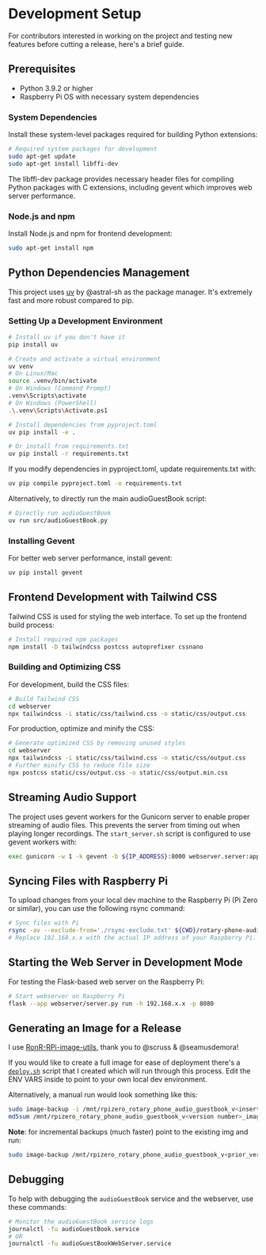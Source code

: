 # Development Setup

For contributors interested in working on the project and testing new features before cutting a release, here's a brief guide.

## Prerequisites

- Python 3.9.2 or higher
- Raspberry Pi OS with necessary system dependencies

### System Dependencies

Install these system-level packages required for building Python extensions:

```bash
# Required system packages for development
sudo apt-get update
sudo apt-get install libffi-dev
```

The libffi-dev package provides necessary header files for compiling Python packages with C extensions, including gevent which improves web server performance.

### Node.js and npm

Install Node.js and npm for frontend development:

```bash
sudo apt-get install npm
```

## Python Dependencies Management

This project uses [uv](https://github.com/astral-sh/uv) by @astral-sh as the package manager. It's extremely fast and more robust compared to pip.

### Setting Up a Development Environment

```bash
# Install uv if you don't have it
pip install uv

# Create and activate a virtual environment
uv venv
# On Linux/Mac
source .venv/bin/activate
# On Windows (Command Prompt)
.venv\Scripts\activate
# On Windows (PowerShell)
.\.venv\Scripts\Activate.ps1

# Install dependencies from pyproject.toml
uv pip install -e .

# Or install from requirements.txt
uv pip install -r requirements.txt
```

If you modify dependencies in pyproject.toml, update requirements.txt with:

```bash
uv pip compile pyproject.toml -o requirements.txt
```

Alternatively, to directly run the main audioGuestBook script:

```bash
# Directly run audioGuestBook
uv run src/audioGuestBook.py
```

### Installing Gevent

For better web server performance, install gevent:

```bash
uv pip install gevent
```

## Frontend Development with Tailwind CSS

Tailwind CSS is used for styling the web interface. To set up the frontend build process:

```bash
# Install required npm packages
npm install -D tailwindcss postcss autoprefixer cssnano
```

### Building and Optimizing CSS

For development, build the CSS files:

```bash
# Build Tailwind CSS
cd webserver
npx tailwindcss -i static/css/tailwind.css -o static/css/output.css
```

For production, optimize and minify the CSS:

```bash
# Generate optimized CSS by removing unused styles
cd webserver
npx tailwindcss -i static/css/tailwind.css -o static/css/output.css
# Further minify CSS to reduce file size
npx postcss static/css/output.css -o static/css/output.min.css
```

## Streaming Audio Support

The project uses gevent workers for the Gunicorn server to enable proper streaming of audio files. This prevents the server from timing out when playing longer recordings. The `start_server.sh` script is configured to use gevent workers with:

```bash
exec gunicorn -w 1 -k gevent -b ${IP_ADDRESS}:8000 webserver.server:app
```

## Syncing Files with Raspberry Pi

To upload changes from your local dev machine to the Raspberry Pi (Pi Zero or similar), you can use the following rsync command:

```bash
# Sync files with Pi
rsync -av --exclude-from='./rsync-exclude.txt' ${CWD}/rotary-phone-audio-guestbook admin@192.168.x.x:/home/admin
# Replace 192.168.x.x with the actual IP address of your Raspberry Pi.
```

## Starting the Web Server in Development Mode

For testing the Flask-based web server on the Raspberry Pi:

```bash
# Start webserver on Raspberry Pi
flask --app webserver/server.py run -h 192.168.x.x -p 8080
```

## Generating an Image for a Release

I use [RonR-RPi-image-utils](https://github.com/seamusdemora/RonR-RPi-image-utils), thank you to @scruss & @seamusdemora!

If you would like to create a full image for ease of deployment there's a [`deploy.sh`](../deploy.sh) script that I created which will run through this process. Edit the ENV VARS inside to point to your own local dev environment.

Alternatively, a manual run would look something like this:

```bash
sudo image-backup -i /mnt/rpizero_rotary_phone_audio_guestbook_v<insert_incremental_version_number_here>_imagebackup.img
md5sum /mnt/rpizero_rotary_phone_audio_guestbook_v<version number>_imagebackup.img
```

**Note**: for incremental backups (much faster) point to the existing img and run:

```bash
sudo image-backup /mnt/rpizero_rotary_phone_audio_guestbook_v<prior_version_number>_imagebackup.img
```

## Debugging

To help with debugging the `audioGuestBook` service and the webserver, use these commands:

```bash
# Monitor the audioGuestBook service logs
journalctl -fu audioGuestBook.service
# OR
journalctl -fu audioGuestBookWebServer.service
```
